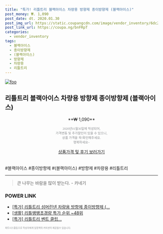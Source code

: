 ```yaml
--- 
title: "특가! 리틀트리 블랙아이스 차량용 방향제 종이방향제 (블랙아이스)" 
post_money: ₩. 1,090 
post_date: dt. 2020.01.30 
post_img_url: https://static.coupangcdn.com/image/vendor_inventory/6dc2/ddd66e13260d259b7a2f504e44613715df7d5d0f868b8673154e75819925.jpg 
post_link_url: https://coupa.ng/bnFRpT 
categories: 
  - vendor_inventory 
tags: 
  - 블랙아이스 
  - 종이방향제 
  - (블랙아이스) 
  - 방향제 
  - 차량용 
  - 리틀트리 
--- 
```

[![foo](https://static.coupangcdn.com/image/vendor_inventory/6dc2/ddd66e13260d259b7a2f504e44613715df7d5d0f868b8673154e75819925.jpg)](https://coupa.ng/bnFRpT) 

## 리틀트리 블랙아이스 차량용 방향제 종이방향제 (블랙아이스) 
<p style="text-align: center;">**₩ 1,090**</p> 
<p style="text-align: center;"><span style="color: #898c8f; font-family: Georgia,Times,serif; font-size: 0.75em;">2020년01월30일에 작성되어, <br>가격변동 및 추가할인이 있을 수 있으니,<br> 상품 가격을 꼭!확인해주세요.<br>행복하세요~</span> 
</p>	 
<div markdown="0" style="text-align: center;"><a href="https://coupa.ng/bnFRpT" class="btn btn--success">상품가격 및 후기 보러가기</a></div> 
<br><br> 
  #블랙아이스 #종이방향제 #(블랙아이스) #방향제 #차량용 #리틀트리 
<hr> 

> 큰 나무는 바람을 많이 받는다. - 카네기 


### POWER LINK

* <a href="https://blog.naver.com/santokki14/221790394744" target="_blank">[특가] 리틀트리 섬머린넨 차량용 방향제 종이방향제 (...</a>
* <a href="https://blog.naver.com/sakai111/221785256390" target="_blank"> [생활] 리틀뱅뱅초경량 특가 순위 ~48위</a>
* <a href="https://blog.naver.com/santokki14/221790786397" target="_blank">[특가] 리틀트리 벤트 클립...</a>

<span style="color: #898c8f; font-family: Georgia,Times,serif; font-size: 0.55em;">파트너스활동으로 작성자에게 일정액의 커미션이 제공될수 있습니다.</span> 
